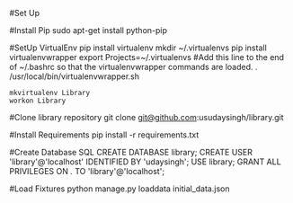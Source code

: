 #Set Up

#Install Pip
	sudo apt-get install python-pip

#SetUp VirtualEnv
	pip install virtualenv
	mkdir ~/.virtualenvs
	pip install virtualenvwrapper
	export Projects=~/.virtualenvs
	#Add this line to the end of ~/.bashrc so that the virtualenvwrapper commands are loaded.
	. /usr/local/bin/virtualenvwrapper.sh

	mkvirtualenv Library
	workon Library

#Clone library repository
	git clone git@github.com:usudaysingh/library.git

#Install Requirements
	pip install -r requirements.txt

#Create Database SQL
	CREATE DATABASE library;
	CREATE USER 'library'@'localhost' IDENTIFIED BY 'udaysingh';
	USE library;
	GRANT ALL PRIVILEGES ON *.* TO 'library'@'localhost';

#Load Fixtures
	python manage.py loaddata initial_data.json
